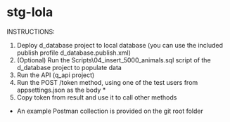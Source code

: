# stg-lola

INSTRUCTIONS:

1. Deploy d_database project to local database (you can use the included publish profile d_database.publish.xml)
2. (Optional) Run the Scripts\04_insert_5000_animals.sql script of the d_database project to populate data
3. Run the API (q_api project)
4. Run the POST /token method, using one of the test users from appsettings.json as the body *
5. Copy token from result and use it to call other methods

* An example Postman collection is provided on the git root folder

